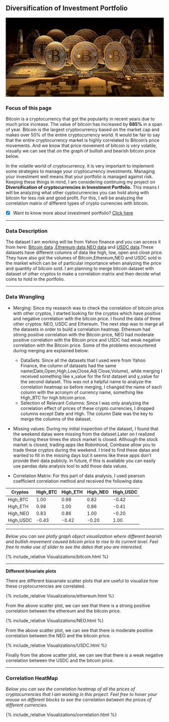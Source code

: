 ## Diversification of Investment Portfolio

![](images/bitcoin.jpg)


### Focus of this page

Bitcoin is a cryptocurrency that got the popularity in recent years due to much price increase. The value of bitcoin has increased by **685%** in a span of year.
Bitcoin is the largest cryptocurrency based on the market cap and makes over 50% of the entire cryptocurrency world. It would be fair to say that the entire 
cryptocurrency market is highly correlated to Bitcoin’s price movements. And we know that price movement of bitcoin is very volatile, visually we can see that on 
the graph of bullish and bearish bitcoin price below. 

In the volatile world of cryptocurrency, it is very important to implement some strategies to manage your cryptocurrency investments. Managing your investment 
well means that your portfolio is managed against risk. Keeping these things in mind, I am considering continuing my project on **Diversification of cryptocurrencies
in Investment Portfolio.** This means I will be analyzing what other cyptocurrencies you can hold along with bitcoin for less risk and good profit. For this, I will 
be analyzing the correlation matrix of different types of crypto currencies with bitcoin.

- [x] Want to know more about investment portfolio? [Click here](investment.md)

---

### Data Description

The dataset I am working will be from Yahoo finance and you can access it from here: [Bitcoin data](https://finance.yahoo.com/quote/BTC-USD/history/?guccounter=1&guce_referrer=aHR0cHM6Ly93d3cuZ29vZ2xlLmNvbS8&guce_referrer_sig=AQAAAE1iTQEM3gqle4ifIZ0FxmNSrO2jLU8jHDLYEnM4DGZk4dCEd-VhKRedEtXl6B3t2wj_eoseVG3MVLDWtXR5JAlz3aI6aQAheKcsaQTuFuWYKJvZPD2RdG3mC41_VtyVCE2slSvx_iqysSqDrh8KBvPb6GpvOmdGVTfFMCBkWE0E)
,[Ethereum data](https://finance.yahoo.com/quote/ETH-USD/history/),[NEO data](https://finance.yahoo.com/quote/NEO-USD/) and [USDC data](https://finance.yahoo.com/quote/USDC-USD/).These datasets have different columns of data like high, low, open and close price. They have also got the volumes of Bitcoin,Ethereum,NEO and USDC sold in the market which can be of particular importance
when analyzing the price and quantity of bitcoin sold. I am planning to merge bitcoin dataset with dataset of other cryptos to make a correlation matrix and then decide
what coins to hold in the portfolio.

---

### Data Wrangling

* Merging: Since my research was to check the correlation of bitcoin price with other cryptos, I started looking for the cryptos which have positive and negative 
correlation with the bitcoin price. I found the data of three other cryptos: NEO, USDC and Ethereum. The next step was to merge all the datasets in order to build 
a correlation heatmap. Ethereum had strong positive correlation with the Bitcoin price, NEO had moderate positive correlation with the Bitcoin price and USDC had 
weak negative correlation with the Bitcoin price. Some of the problems encountered during merging are explained below:
  * DataSets: Since all the datasets that I used were from Yahoo Finance, the column of datasets had the same name(Date,Open,High,Low,Close,Adj Close,Volume), 
              while merging I received something like x_value for the first dataset and y_value for the second dataset. This was not a helpful name to analyze 
              the correlation heatmap so before merging, I changed the name of each column with the acronym of currency name, something like High_BTC for 
              high bitcoin price.
  * Selection of Relevant Columns: Since I was only analyzing the correlation effect of prices of these crypto currencies, I dropped columns except Date and High. 
                                   The column Date was the key to merge the columns of the dataset.

* Missing values: During my initial inspection of the dataset, I found that the weekend datas were missing from the dataset.Later on I realized that during 
these times the stock market is closed. Although the stock market is closed, trading apps like Robinhood, Coinbase allow you to trade these cryptos during the weekend. 
I tried to find these datas and wanted to fill in the missing days but it seems like these apps don’t provide their data publicly. In future, if this is available 
you can easily use pandas data analysis tool to add those data values. 

* Correlation Matrix: For this part of data analysis, I used pearson coefficient correlation method and received the following data:

Cryptos   |High_BTC | High_ETH | High_NEO | High_USDC
----------|---------|----------|----------|----------
High_BTC  | 1.00    | 0.98     |  0.82    | -0.42 
High_ETH  | 0.98    | 1.00     |  0.86    | -0.41   
High_NEO  | 0.83    | 0.86     |  1.00    | -0.20 
High_USDC |-0.43    |-0.42     | -0.20    |  1.00

---

*Below you can see plotly graph object visualization where different bearish and bullish movement caused bitcoin price to rise to its current level. Feel free to make use of slider to see the dates that you are interested.*

{% include_relative Visualizations/bitcoin.html %}

---

**Different bivariate plots**

There are different biavariate scatter plots that are useful to visualize how these cryptocurrencies are correlated.

{% include_relative Visualizations/ethereum.html %}


From the above scatter plot, we can see that there is a strong positive correlation between the ethereum and the bitcoin price.

{% include_relative Visualizations/NEO.html %}

From the above scatter plot, we can see that there is moderate positive correlation between the NEO and the bitcoin price.

{% include_relative Visualizations/USDC.html %}

Finally from the above scatter plot, we can see that there is a weak negative correlation between the USDC and the bitcoin price.

---

### Correlation HeatMap

*Below you can see the correlation heatmap of all the prices of cryptocurrencies that I am working in this project. Feel free to hover your mouse on different blocks
to see the correlation between the prices of different currencies.* 

{% include_relative Visualizations/correlation.html %}








